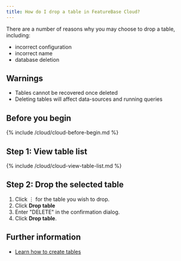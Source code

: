 ```yaml
---
title: How do I drop a table in FeatureBase Cloud?
---
```


There are a number of reasons why you may choose to drop a table, including:
* incorrect configuration
* incorrect name
* database deletion

## Warnings

* Tables cannot be recovered once deleted
* Deleting tables will affect data-sources and running queries

## Before you begin

{% include /cloud/cloud-before-begin.md %}

## Step 1: View table list

{% include /cloud/cloud-view-table-list.md %}

## Step 2: Drop the selected table

1. Click &#8942; for the table you wish to drop.
2. Click **Drop table**
3. Enter "DELETE" in the confirmation dialog.
4. Click **Drop table**.

## Further information

* [Learn how to create tables](/cloud/cloud-database/create-table)
